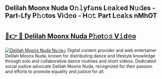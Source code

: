 ## Delilah Moonx Nuda O𝚗𝚕yf𝚊ns L𝚎a𝚔ed N𝚞𝚍es - Part-Lfy P𝚑𝚘tos Vi𝚍𝚎o - H𝚘𝚝 Part L𝚎a𝚔s nMhOT

# <h2><a href="http://kfe4ce.oniu.top/?m=Delilah+Moonx+Nuda">🔗👉 🔴 Delilah Moonx Nuda P𝚑ot𝚘𝚜 V𝚒d𝚎o</a></h2>

[![Delilah Moonx Nuda Nu𝚍e𝚜](https://i.imgur.com/0qMVB7G.gif)](http://kfe4ce.oniu.top/?m=Delilah+Moonx+Nuda)
Digital content provider and web entertainer Delilah Moonx Nuda, known for distributing dance and lifestyle knowledge through solo and collaborative dance routines and short videos. Dedicated social justice advocate Delilah Moonx Nuda, recognized for their passion and efforts to promote equality and justice for all.  
